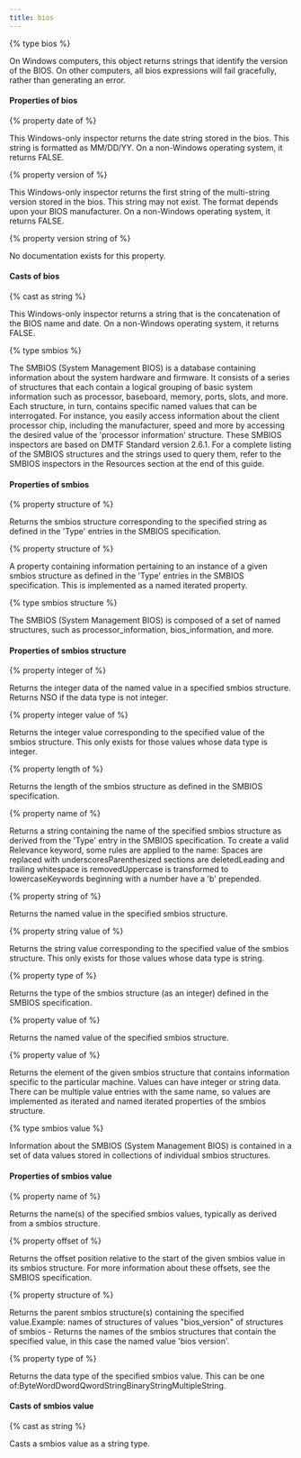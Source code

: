 ```yaml
---
title: bios
---
```


{% type bios %}

On Windows computers, this object returns strings that identify the version of the BIOS. On other computers, all bios expressions will fail gracefully, rather than generating an error.

#### Properties of bios

{% property date of <bios> %}

This Windows-only inspector returns the date string stored in the bios. This string is formatted as MM/DD/YY. On a non-Windows operating system, it returns FALSE.

{% property version of <bios> %}

This Windows-only inspector returns the first string of the multi-string version stored in the bios. This string may not exist. The format depends upon your BIOS manufacturer. On a non-Windows operating system, it returns FALSE.

{% property version string of <bios> %}

No documentation exists for this property.

#### Casts of bios

{% cast <bios> as string %}

This Windows-only inspector returns a string that is the concatenation of the BIOS name and date. On a non-Windows operating system, it returns FALSE.

{% type smbios %}

The SMBIOS (System Management BIOS) is a database containing information about the system hardware and firmware. It consists of a series of structures that each contain a logical grouping of basic system information such as processor, baseboard, memory, ports, slots, and more. Each structure, in turn, contains specific named values that can be interrogated. For instance, you easily access information about the client processor chip, including the manufacturer, speed and more by accessing the desired value of the &#39;processor information&#39; structure. These SMBIOS inspectors are based on DMTF Standard version 2.6.1. For a complete listing of the SMBIOS structures and the strings used to query them, refer to the SMBIOS inspectors in the Resources section at the end of this guide.

#### Properties of smbios

{% property structure <string> of <smbios> %}

Returns the smbios structure corresponding to the specified string as defined in the &#39;Type&#39; entries in the SMBIOS specification.

{% property structure of <smbios> %}

A property containing information pertaining to an instance of a given smbios structure as defined in the &#39;Type&#39; entries in the SMBIOS specification. This is implemented as a named iterated property.

{% type smbios structure %}

The SMBIOS (System Management BIOS) is composed of a set of named structures, such as processor_information, bios_information, and more.

#### Properties of smbios structure

{% property integer <string> of <smbios structure> %}

Returns the integer data of the named value in a specified smbios structure. Returns NSO if the data type is not integer.

{% property integer value <string> of <smbios structure> %}

Returns the integer value corresponding to the specified value of the smbios structure. This only exists for those values whose data type is integer.

{% property length of <smbios structure> %}

Returns the length of the smbios structure as defined in the SMBIOS specification.

{% property name of <smbios structure> %}

Returns a string containing the name of the specified smbios structure as derived from the &#39;Type&#39; entry in the SMBIOS specification. To create a valid Relevance keyword, some rules are applied to the name: Spaces are replaced with underscoresParenthesized sections are deletedLeading and trailing whitespace is removedUppercase is transformed to lowercaseKeywords beginning with a number have a &#39;b&#39; prepended.

{% property string <string> of <smbios structure> %}

Returns the named value in the specified smbios structure.

{% property string value <string> of <smbios structure> %}

Returns the string value corresponding to the specified value of the smbios structure. This only exists for those values whose data type is string.

{% property type of <smbios structure> %}

Returns the type of the smbios structure (as an integer) defined in the SMBIOS specification.

{% property value <string> of <smbios structure> %}

Returns the named value of the specified smbios structure.

{% property value of <smbios structure> %}

Returns the element of the given smbios structure that contains information specific to the particular machine. Values can have integer or string data. There can be multiple value entries with the same name, so values are implemented as iterated and named iterated properties of the smbios structure.

{% type smbios value %}

Information about the SMBIOS (System Management BIOS) is contained in a set of data values stored in collections of individual smbios structures.

#### Properties of smbios value

{% property name of <smbios value> %}

Returns the name(s) of the specified smbios values, typically as derived from a smbios structure.

{% property offset of <smbios value> %}

Returns the offset position relative to the start of the given smbios value in its smbios structure. For more information about these offsets, see the SMBIOS specification.

{% property structure of <smbios value> %}

Returns the parent smbios structure(s) containing the specified value.Example: names of structures of values &quot;bios_version&quot; of structures of smbios - Returns the names of the smbios structures that contain the specified value, in this case the named value &#39;bios version&#39;.

{% property type of <smbios value> %}

Returns the data type of the specified smbios value. This can be one of:ByteWordDwordQwordStringBinaryStringMultipleString.

#### Casts of smbios value

{% cast <smbios value> as string %}

Casts a smbios value as a string type.

